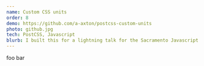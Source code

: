 ```yaml
---
name: Custom CSS units
order: 8
demo: https://github.com/a-axton/postcss-custom-units
photo: github.jpg
tech: PostCSS, Javascript
blurb: I built this for a lightning talk for the Sacramento Javascript meetup. It was an experiment to create custom CSS units using PostCSS. As an example I built units based on a 12 column grid system that is common in most front-end frameworks.
---
```

foo bar
